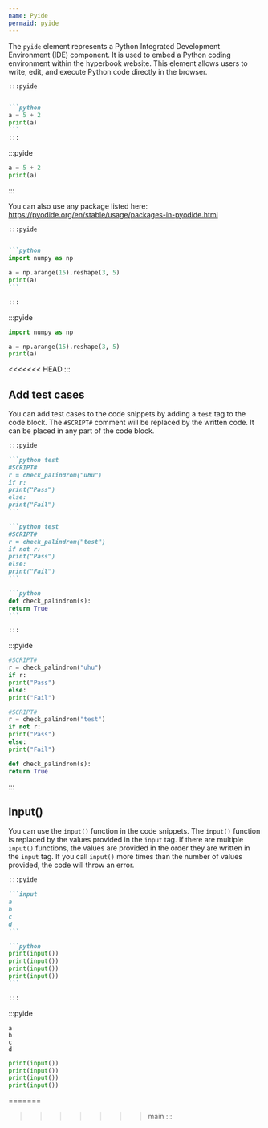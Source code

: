 ```yaml
---
name: Pyide
permaid: pyide
---
```


The `pyide` element represents a Python Integrated Development Environment (IDE) component.
It is used to embed a Python coding environment within the hyperbook website.
This element allows users to write, edit, and execute Python code directly in the browser.

````md
:::pyide


```python
a = 5 + 2
print(a)
```
:::


````

:::pyide


```python
a = 5 + 2
print(a)
```

:::

You can also use any package listed here: https://pyodide.org/en/stable/usage/packages-in-pyodide.html

````md
:::pyide


```python
import numpy as np

a = np.arange(15).reshape(3, 5)
print(a)
```

:::
````

:::pyide


```python
import numpy as np

a = np.arange(15).reshape(3, 5)
print(a)
```

<<<<<<< HEAD
:::

## Add test cases

You can add test cases to the code snippets by adding a `test` tag to the code block. The `#SCRIPT#` comment will be replaced by the written code. It can be placed in any part of the code block.

````md
:::pyide

```python test
#SCRIPT#
r = check_palindrom("uhu")
if r:
print("Pass")
else:
print("Fail")
```

```python test
#SCRIPT#
r = check_palindrom("test")
if not r:
print("Pass")
else:
print("Fail")
```

```python
def check_palindrom(s):
return True
```

:::

````

:::pyide

```python test
#SCRIPT#
r = check_palindrom("uhu")
if r:
print("Pass")
else:
print("Fail")
```

```python test
#SCRIPT#
r = check_palindrom("test")
if not r:
print("Pass")
else:
print("Fail")
```

```python
def check_palindrom(s):
return True
```

:::

## Input()

You can use the `input()` function in the code snippets. The `input()` function is replaced by the values provided in the `input` tag.
If there are multiple `input()` functions, the values are provided in the order they are written in the `input` tag.
If you call `input()` more times than the number of values provided, the code will throw an error.

````md
:::pyide

```input
a
b
c
d
```

```python
print(input())
print(input())
print(input())
print(input())
```

:::
````

:::pyide

```input
a
b
c
d
```

```python
print(input())
print(input())
print(input())
print(input())
```

=======
>>>>>>> main
:::